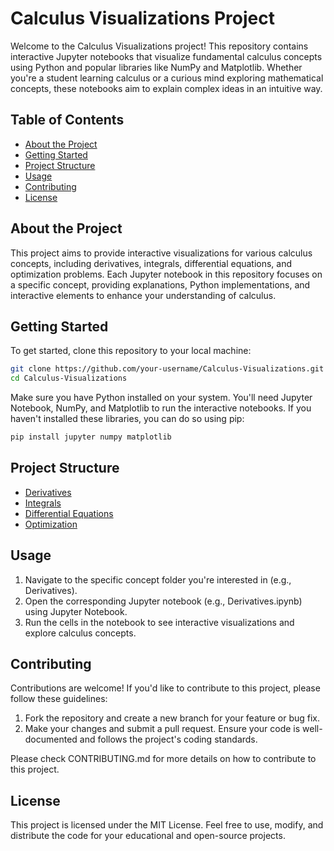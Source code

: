 # Calculus Visualizations Project

Welcome to the Calculus Visualizations project! This repository contains interactive Jupyter notebooks that visualize fundamental calculus concepts using Python and popular libraries like NumPy and Matplotlib. Whether you're a student learning calculus or a curious mind exploring mathematical concepts, these notebooks aim to explain complex ideas in an intuitive way.

## Table of Contents

- [About the Project](#about-the-project)
- [Getting Started](#getting-started)
- [Project Structure](#project-structure)
- [Usage](#usage)
- [Contributing](#contributing)
- [License](#license)

## About the Project

This project aims to provide interactive visualizations for various calculus concepts, including derivatives, integrals, differential equations, and optimization problems. Each Jupyter notebook in this repository focuses on a specific concept, providing explanations, Python implementations, and interactive elements to enhance your understanding of calculus.

## Getting Started

To get started, clone this repository to your local machine:

```bash
git clone https://github.com/your-username/Calculus-Visualizations.git
cd Calculus-Visualizations
```
Make sure you have Python installed on your system. You'll need Jupyter Notebook, NumPy, and Matplotlib to run the interactive notebooks. If you haven't installed these libraries, you can do so using pip:

```bash
pip install jupyter numpy matplotlib
```

## Project Structure

- [Derivatives](#derivs)
- [Integrals](#integrals)
- [Differential Equations](#diffeq)
- [Optimization](#optim)

## Usage

1) Navigate to the specific concept folder you're interested in (e.g., Derivatives).
2) Open the corresponding Jupyter notebook (e.g., Derivatives.ipynb) using Jupyter Notebook.
3) Run the cells in the notebook to see interactive visualizations and explore calculus concepts.

## Contributing

Contributions are welcome! If you'd like to contribute to this project, please follow these guidelines:

1) Fork the repository and create a new branch for your feature or bug fix.
2) Make your changes and submit a pull request. Ensure your code is well-documented and follows the project's coding standards.

Please check CONTRIBUTING.md for more details on how to contribute to this project.

## License

This project is licensed under the MIT License. Feel free to use, modify, and distribute the code for your educational and open-source projects.
